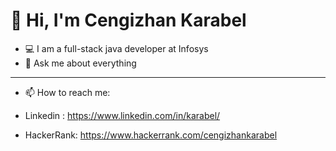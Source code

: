 
# 👋 Hi, I'm Cengizhan Karabel 
<!-- 
 -->
- 💻 I am a full-stack java developer at Infosys
- 💬 Ask me about everything
- ---
- 📫 How to reach me: 
<!-- 
 -->
- Linkedin : https://www.linkedin.com/in/karabel/

- HackerRank: https://www.hackerrank.com/cengizhankarabel






